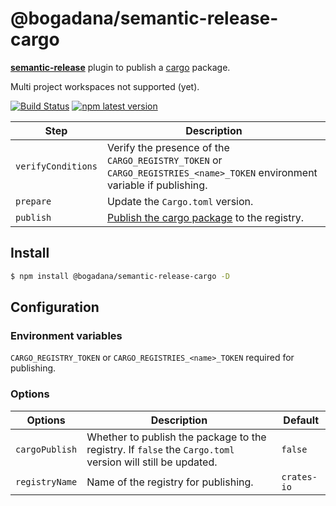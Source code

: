 # @bogadana/semantic-release-cargo

[**semantic-release**](https://github.com/semantic-release/semantic-release) plugin to publish a [cargo](https://github.com/rust-lang/cargo) package.

Multi project workspaces not supported (yet).

[![Build Status](https://github.com/bogadana/semantic-release-cargo/workflows/Test/badge.svg)](https://github.com/bogadana/semantic-release-cargo/actions?query=workflow%3ATest+branch%3Amaster) [![npm latest version](https://img.shields.io/npm/v/@bogadana/semantic-release-cargo/latest.svg)](https://www.npmjs.com/package/@bogadana/semantic-release-cargo)

| Step | Description |
|------|-------------|
| `verifyConditions` | Verify the presence of the `CARGO_REGISTRY_TOKEN` or `CARGO_REGISTRIES_<name>_TOKEN` environment variable if publishing. |
| `prepare` | Update the `Cargo.toml` version. |
| `publish` | [Publish the cargo package](https://doc.rust-lang.org/cargo/commands/cargo-publish.html) to the registry. |

## Install

```bash
$ npm install @bogadana/semantic-release-cargo -D
```

## Configuration

### Environment variables

`CARGO_REGISTRY_TOKEN` or `CARGO_REGISTRIES_<name>_TOKEN` required for publishing.

### Options

| Options | Description | Default |
|---------|-------------|---------|
| `cargoPublish` | Whether to publish the package to the registry. If `false` the `Cargo.toml` version will still be updated. | `false` |
| `registryName` | Name of the registry for publishing. | `crates-io` |
